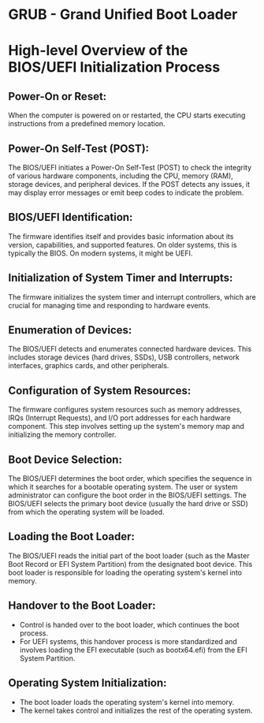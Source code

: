 # GRUB - Grand Unified Boot Loader
# High-level Overview of the BIOS/UEFI Initialization Process

## Power-On or Reset:

When the computer is powered on or restarted, the CPU starts executing instructions from a predefined memory location.

## Power-On Self-Test (POST):

The BIOS/UEFI initiates a Power-On Self-Test (POST) to check the integrity of various hardware components, including the CPU, memory (RAM), storage devices, and peripheral devices.
If the POST detects any issues, it may display error messages or emit beep codes to indicate the problem.

## BIOS/UEFI Identification:

The firmware identifies itself and provides basic information about its version, capabilities, and supported features.
On older systems, this is typically the BIOS. On modern systems, it might be UEFI.

##  Initialization of System Timer and Interrupts:

The firmware initializes the system timer and interrupt controllers, which are crucial for managing time and responding to hardware events.

## Enumeration of Devices:

The BIOS/UEFI detects and enumerates connected hardware devices. This includes storage devices (hard drives, SSDs), USB controllers, network interfaces, graphics cards, and other peripherals.

## Configuration of System Resources:

The firmware configures system resources such as memory addresses, IRQs (Interrupt Requests), and I/O port addresses for each hardware component.
This step involves setting up the system's memory map and initializing the memory controller.

## Boot Device Selection:

The BIOS/UEFI determines the boot order, which specifies the sequence in which it searches for a bootable operating system.
The user or system administrator can configure the boot order in the BIOS/UEFI settings.
The BIOS/UEFI selects the primary boot device (usually the hard drive or SSD) from which the operating system will be loaded.

## Loading the Boot Loader:

The BIOS/UEFI reads the initial part of the boot loader (such as the Master Boot Record or EFI System Partition) from the designated boot device.
This boot loader is responsible for loading the operating system's kernel into memory.

## Handover to the Boot Loader:

* Control is handed over to the boot loader, which continues the boot process.
* For UEFI systems, this handover process is more standardized and involves loading the EFI executable (such as bootx64.efi) from the EFI System Partition.

## Operating System Initialization:

* The boot loader loads the operating system's kernel into memory.
* The kernel takes control and initializes the rest of the operating system.
